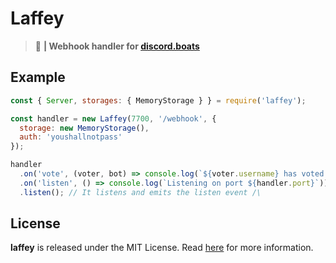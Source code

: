 # Laffey
> :office: **| Webhook handler for [discord.boats](https://discord.boats)**

## Example
```js
const { Server, storages: { MemoryStorage } } = require('laffey');

const handler = new Laffey(7700, '/webhook', {
  storage: new MemoryStorage(),
  auth: 'youshallnotpass'
});

handler
  .on('vote', (voter, bot) => console.log(`${voter.username} has voted ${bot.name}`))
  .on('listen', () => console.log(`Listening on port ${handler.port}`))
  .listen(); // It listens and emits the listen event /\
```

## License
**laffey** is released under the MIT License. Read [here](/LICENSE) for more information.